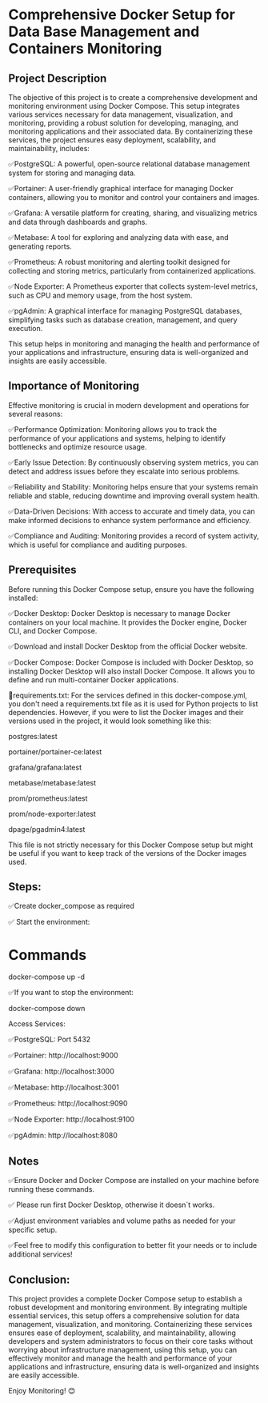 # Comprehensive Docker Setup for Data Base Management and Containers Monitoring

## Project Description

The objective of this project is to create a comprehensive development and monitoring environment using Docker Compose. This setup integrates various services necessary for data management, visualization, and monitoring, providing a robust solution for developing, managing, and monitoring applications and their associated data. By containerizing these services, the project ensures easy deployment, scalability, and maintainability, includes:

✅PostgreSQL: A powerful, open-source relational database management system for storing and managing data.

✅Portainer: A user-friendly graphical interface for managing Docker containers, allowing you to monitor and control your containers and images.

✅Grafana: A versatile platform for creating, sharing, and visualizing metrics and data through dashboards and graphs.

✅Metabase: A tool for exploring and analyzing data with ease, and generating reports.

✅Prometheus: A robust monitoring and alerting toolkit designed for collecting and storing metrics, particularly from containerized applications.

✅Node Exporter: A Prometheus exporter that collects system-level metrics, such as CPU and memory usage, from the host system.

✅pgAdmin: A graphical interface for managing PostgreSQL databases, simplifying tasks such as database creation, management, and query execution.

This setup helps in monitoring and managing the health and performance of your applications and infrastructure, ensuring data is well-organized and insights are easily accessible.

## Importance of Monitoring

Effective monitoring is crucial in modern development and operations for several reasons:

✅Performance Optimization: Monitoring allows you to track the performance of your applications and systems, helping to identify bottlenecks and optimize resource usage.

✅Early Issue Detection: By continuously observing system metrics, you can detect and address issues before they escalate into serious problems.

✅Reliability and Stability: Monitoring helps ensure that your systems remain reliable and stable, reducing downtime and improving overall system health.

✅Data-Driven Decisions: With access to accurate and timely data, you can make informed decisions to enhance system performance and efficiency.

✅Compliance and Auditing: Monitoring provides a record of system activity, which is useful for compliance and auditing purposes.

## Prerequisites

Before running this Docker Compose setup, ensure you have the following installed:

✅Docker Desktop: Docker Desktop is necessary to manage Docker containers on your local machine. It provides the Docker engine, Docker CLI, and Docker Compose. 


✅Download and install Docker Desktop from the official Docker website.

✅Docker Compose: Docker Compose is included with Docker Desktop, so installing Docker Desktop will also install Docker Compose. It allows you to define and run multi-container Docker applications.

🤔requirements.txt: For the services defined in this docker-compose.yml, you don't need a requirements.txt file as it is used for Python projects to list dependencies. However, if you were to list the Docker images and their versions used in the project, it would look something like this:


postgres:latest

portainer/portainer-ce:latest

grafana/grafana:latest

metabase/metabase:latest

prom/prometheus:latest

prom/node-exporter:latest

dpage/pgadmin4:latest

This file is not strictly necessary for this Docker Compose setup but might be useful if you want to keep track of the versions of the Docker images used.

## Steps:

✅Create docker_compose as required

✅ Start the environment:

# Commands

docker-compose up -d

✅If you want to stop the environment:

docker-compose down

Access Services:

✅PostgreSQL: Port 5432

✅Portainer: http://localhost:9000

✅Grafana: http://localhost:3000

✅Metabase: http://localhost:3001

✅Prometheus: http://localhost:9090

✅Node Exporter: http://localhost:9100

✅pgAdmin: http://localhost:8080

## Notes

✅Ensure Docker and Docker Compose are installed on your machine before running these commands.

✅ Please run first Docker Desktop, otherwise it doesn´t works.

✅Adjust environment variables and volume paths as needed for your specific setup.

✅Feel free to modify this configuration to better fit your needs or to include additional services!

## Conclusion:

This project provides a complete Docker Compose setup to establish a robust development and monitoring environment. By integrating multiple essential services, this setup offers a comprehensive solution for data management, visualization, and monitoring. Containerizing these services ensures ease of deployment, scalability, and maintainability, allowing developers and system administrators to focus on their core tasks without worrying about infrastructure management, using this setup, you can effectively monitor and manage the health and performance of your applications and infrastructure, ensuring data is well-organized and insights are easily accessible.

Enjoy Monitoring! 😊
